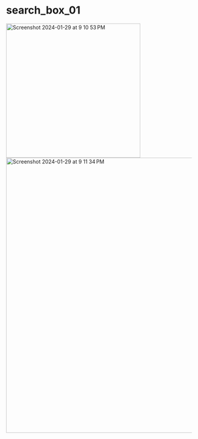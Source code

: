 # search_box_01

<img width="364" alt="Screenshot 2024-01-29 at 9 10 53 PM" src="https://github.com/erryr54/search_box_01/assets/114791609/0bd0a077-3b60-4a7a-ac15-78339a525d90">
<img width="746" alt="Screenshot 2024-01-29 at 9 11 34 PM" src="https://github.com/erryr54/search_box_01/assets/114791609/9578600f-e16f-4e5d-83c1-41961c7ef09e">
